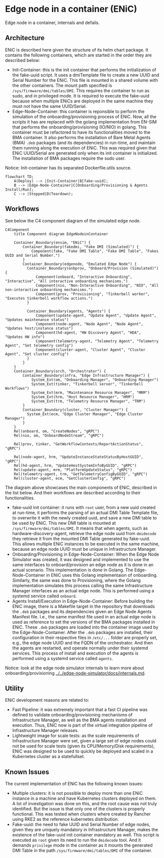# Edge node in a container (ENiC)

Edge node in a container, internals and defails.

## Architecture

ENiC is described here given the structure of its helm chart package.
It contains the following containers, which are started in the order they are described below:

- Init-Container: this is the init container that performs the initialization of the fake-uuid script.
  It uses a dmiTemplate file to create a new UUID and Serial Number for the ENiC. This file is mounted
  in a shared volume with the other containers. The mount path specified is `/sys/firmware/dmi/tables/DMI`.
  This requires the container to run as sudo, and in privileged mode. It is required to execute the fake-uuid
  because when multiple ENiCs are deployed in the same machine they must not have the same UUID/Serial.
- Edge-Node-Container: this container is reponsible to perform the simulation of the onboarding/provisioning process
  of ENiC. Now, all the scripts it has are replaced with the golang implementation from EN-SIM that performs the
  onboarding/provisioning (IO/NIO) in golang. This container must be refactored to have its functionalities moved
  to the BMA container. It also performs the installation of Bare Metal Agents (BMA) `.deb` packages
  (and its dependencies) in run-time, and maintain them running along the execution of ENiC.
  This was required given that ENiC UUID/Serial are generated only when its init container is initialized.
  The installation of BMA packages require the sudo user.

Notice: Init-container has its separated Dockerfile.utils source.

```mermaid
flowchart TD;
    A(Deploy) --> |Init-Container|B[fake-uuid];
    B --> |Edge-Node-Container|C[Onboarding/Provisioning & Agents Install/Run];
    C --> |Stopped|D(Teardown);
```

## Workflows

See below the C4 component diagram of the simulated edge node.

```mermaid
C4Component
    title Component diagram EdgeNodeinContainer

    Container_Boundary(ensim, "ENiC") {
        Container_Boundary(fakedmi, "Fake DMI (Simulated)") {
            Component(fake, "Fake DMI Table", "Fake DMI Table", "Fakes UUID and Serial Number.")
        }
        Container_Boundary(edgenode, "Emulated Edge Node") {
          Container_Boundary(onbprov, "Onboard/Provision (Simulated)") {
              Component(onboard, "Interactive Onboarding", "Interactive", "All interactive onboarding mechanisms.")
              Component(nio, "Non-Interactive Onboarding", "NIO", "All non-interactive onboarding mechanisms.")
              Component(prov, "Provisioning", "Tinkerbell worker", "Executes tinkerbell workflow actions.")
          }

          Container_Boundary(agents, "Agents") {
              Component(update-agent, "Update Agent", "Update Agent", "Updates maintenance status")
              Component(node-agent, "Node Agent", "Node Agent", "Updates host/instance status")
              Component(hd-agent, "HW Discovery Agent", "HDA", "Updates HW info")
              Component(telemetry-agent, "Telemetry Agent", "Telemetry Agent", "Set telemetry config")
              Component(cluster-agent, "Cluster Agent", "Cluster Agent", "Set cluster config")
          }
        }
    }
    Container_Boundary(orch, "Orchestrator") {
        Container_Boundary(infra, "Edge Infrastructure Manager") {
            System_Ext(om, "Onboarding Manager", "Onboarding Manager")
            System_Ext(tinker, "Tinkerbell server", "Tinkerbell Workflows")
            System_Ext(mrm, "Maintenance Resource Manager", "MRM")
            System_Ext(hrm, "Host Resource Manager", "HRM")
            System_Ext(trm, "Telemetry Resource Manager", "TRM")
        }
        Container_Boundary(cluster, "Cluster Manager") {
          System_Ext(ecm, "Edge Cluster Manager", "Edge Cluster Manager")
        }
    }
    Rel(onboard, om, "CreateNodes", "gRPC")
    Rel(nio, om, "OnboardNodeStream", "gRPC")
    
    Rel(prov, tinker, "GetWorkflowContexts/ReportActionStatus", "gRPC")
    
    Rel(node-agent, hrm, "UpdateInstanceStateStatusByHostGUID", "gRPC")
    Rel(hd-agent, hrm, "UpdateHostSystemInfoByGUID", "gRPC")
    Rel(update-agent, mrm, "PlatformUpdateStatus", "gRPC")
    Rel(telemetry-agent, trm, "GetTelemetryConfigByGUID", "gRPC")
    Rel(cluster-agent, ecm, "GetClusterConfig", "gRPC")
  ```

The diagram above showcases the main components of ENiC, described in the list below.
And their workflows are described according to their functionalities.

- fake-uuid init container: it runs with `root` user, from a new uuid created at run-time, it performs the
  parsing of an actual DMI Table Template file, to overwrite it with the newly created uuid, and save a new
  DMI table to be used by ENiC. This new DMI table is mounted at `/sys/firmware/dmi/tables/DMI`. It means that
  when agents, such as hardware-discovery-agent, retrieve the edge node uuid from `dmidecode` they retrieve it from the
  mounted DMI Table generated by fake-uuid. This allows multiple ENiC instances to be executed in the same machine,
  because an edge node UUID must be unique in Infrastructure Manager.
- Onboarding/Provisioning in Edge-Node-Container: When the Edge Node Simulator was created,
  it was designed and implemented to use the same interfaces to onboard/provision an edge node as it is done in
  an actual scenario. This implementation is done in Golang.
  The Edge-Node-Container in ENiC uses this Golang implementaion of onboarding. Similarly, the same was done to
  Provisioning, where the Golang implementation simulates this process calling the same Infrastructure Manager
  interfaces as an actual edge node. This is performed using a systemd service called `onboard`.
- Agents Install/Execution in Edge-Node-Container: Before building the ENiC image, there is a Makefile target in the
  repository that downloads the `.deb` packages and its dependencies given an Edge Node Agents Manifest file.
  I.e., the same manifest file used in an actual edge node is used as reference to set the versions of the BMA
  packages installed in ENiC. These `.deb` packages are loaded
  into the container image used by the Edge-Node-Container.
  After the `.deb` packages are installed, their configuration in
  their respective files in `/etc/...` folder are properly set,
  e.g., the edge node UUID and the FQDN of the orchestrator.
  And then the agents are restarted, and operate normally under their systemd services.
  This process of install and execution of the agents is performed using a systemd service called `agents`.

Notice: look at the edge node simulator internals to learn more about
onboarding/provisioning [../../edge-node-simulator/docs/internals.md](../../edge-node-simulator/docs/internals.md).

## Utility

ENiC development reasons are related to:

- Fast Pipeline: it was extremely important that a fast CI pipeline was defined to validate onboarding/provisioning
  mechanisms of Infrastructure Manager, as well as the BMA agents installation and execution.
  Thus, ENiC now is part of the virtual integration
  pipeline of Infrastructure Manager releases.
- Lightweight image for scale tests: as the scale requirements of Infrastructure Manager were set,
  given a large set of edge nodes could not be used for scale tests (given its CPU/Memory/Disk requirements),
  ENiC was designed to be used to quickly be deployed and scaled in a Kubernetes cluster as a statefullset.

## Known Issues

The current implementation of ENiC has the following known issues:

- Multiple clusters: it is not possible to deploy more than one ENiC instance in a machine and have Kubernetes clusters
  deployed on them. A lot of investigation was done on this, and the root cause was not truly identified.
  But the issue is that only one of the clusters is properly functional.
  This was tested when clusters where created by Rancher using RKE2 as the reference kubernetes distribution.
- Fake-uuid: the need to fake UUID and Serial Number of edge nodes, given they are uniquely mandatory in Infrastructure Manager,
  makes the existence of the fake-uuid init container mandatory as well. This script is executed as `root` given
  its need to run the `dmidecode` tool. And it demands `privilege` mode in the container as it mounts the
  generated DMI Table in the path `/sys/firmware/dmi/tables/DMI` of the container.
